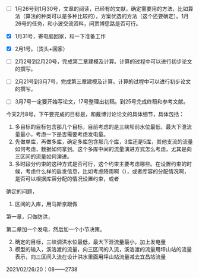 - [ ] 1月26号到1月30号，文章的阅读，已经有的文献，确定需要用的方法，比如算法（算法的种类可以是多种比较的），方案优选的方法（这个还要确定）。1月26号的任务，和小波交流资料，问贾博思路是否可行。
- [x] 1月31号，寄电脑回家，和一下准备工作
- [x] 2月1号。（烫头+回家）
- [ ] 2月2号到2月20号，完成第二章建模及计算。计算的过程中可以进行初步论文的撰写。
- [ ] 2月21号到3月7号，完成第三章建模及计算。计算的过程中可以进行初步论文的撰写。
- [ ] 3月7号一定要开始写论文，17号整理出初稿。到25号完成终稿和参考文献。





今天2月8号，下午要完成的目标是，和戴博讨论论文的具体细节，具体包括：

1. 多目标的目标包含那几个目标，目前考虑的是三峡坝前水位最低，最大下泄流量最小，考虑一下是否需要考虑发电量。
2. 先做单库，再做多库，确定多库包含那几个库，3库还是5库，其他支流的流量如何考虑，数据如何拿到。这个多库中间的流量演进方式怎么考虑，尤其是向三区间的流量如何演进。
3. 多时段分约束的这种方式是否可行，这个约束主要考虑哪些。在设置约束的时候，考虑什么样的启发信息，比如考虑降雨啊（），或者库容的分配情况啊，是否可以根据库容分配的情况设置约束，或者

确定的问题，

1. 区间的入库，用马斯京跟做

第一章，只做防洪，

第二章加一个发电，然后加一个小节决策。

2. 确定的目标，三峡调洪水位最低，最大下泄流量最小，加上发电量
3. 模型的输入，溪洛渡的流量，向三区间的入流，溪洛渡的流量用坪山站的流量表示，向三区间入流在设计洪水里面用坪山站流量减去宜昌站流量




2021/02/26/20：08——2738